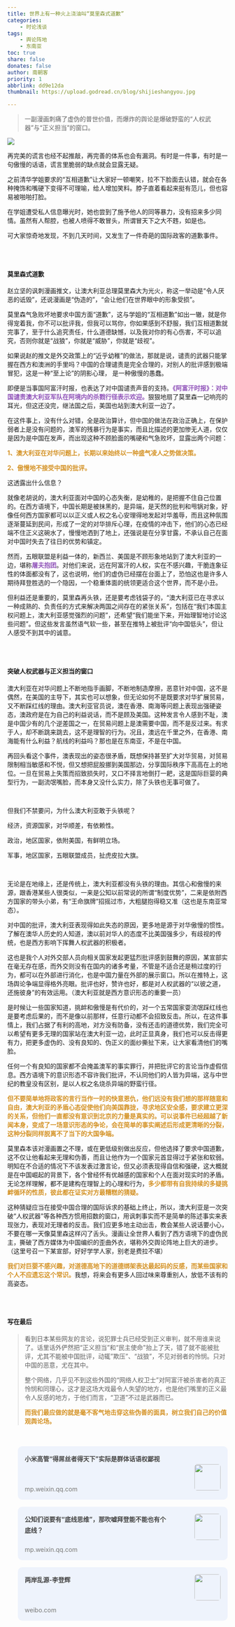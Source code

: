 ```yaml
---
title: 世界上有一种火上浇油叫“莫里森式道歉”
categories: 
	- 时论浅谈
tags:
	- 舆论阵地
	- 东南亚
toc: true
share: false
donates: false
author: 南朝客
priority: 1
abbrlink: dd9e12da
thumbnail: https://upload.godread.cn/blog/shijieshangyou.jpg

---
```


> 一副漫画刺痛了虚伪的普世价值，而爆炸的舆论是爆破野蛮的“人权武器”与“正义担当”的窗口。

<!-- more -->

![](https://upload.godread.cn/blog/shijieshangyou.jpg)



再完美的谎言也经不起推敲，再完善的体系也会有漏洞。有时是一件事，有时是一句傲慢的话语，谎言里脆弱的缺点就会显露无疑。



之前清华学姐要求的“互相道歉”让大家好一顿嘲笑，拉不下脸面去认错，就会在各种掩饰和嘴硬下变得不可理喻，给人增加笑料。脖子直着看起来挺有范儿，但也容易被啪啪打脸。



在学姐遭受私人信息曝光时，她也尝到了施予他人的同等暴力，没有招来多少同情。虽然有人帮腔，也被人喷得不敢冒头，所谓冒天下之大不韪，如是也。



可大家惊奇地发现，不到几天时间，又发生了一件奇葩的国际政客的道歉事件。

<br/>

<br/>

#### **莫里森式道歉**

赵立坚的讽刺漫画推文，让澳大利亚总理莫里森大为光火，称这一举动是“令人厌恶的诋毁”，还说漫画是“伪造的”，“会让他们在世界眼中的形象受损”。



莫里森气急败坏地要求中国方面“道歉”，这与学姐的“互相道歉”如出一辙，就是你得宠着我，你不可以批评我，但我可以骂你，你如果感到不舒服，我们互相道歉就完事了，至于什么追究责任，什么道德缺憾，以及我对你的有心伤害，不可以追究，否则你就是“战狼”，你就是“威胁”，你就是“歧视”。



如果说赵的推文是外交政策上的“近乎幼稚”的做法，那就是说，谴责的武器只能掌握在西方和澳洲的手里吗？中国的合理谴责是完全合理的，对别人的批评感到极端冒犯，这是一种“至上论”的阴影心理， 是一种傲慢的愚蠢。



即便是当事国阿富汗时报，也表达了对中国谴责声音的支持。<span style="color: #9053B9; font-weight: bold;">《阿富汗时报》：对中国谴责澳大利亚军队在阿境内的杀戮行径表示欢迎。</span>狠狠地扇了莫里森一记响亮的耳光，但这还没完，继法国之后，美国也站到澳大利亚一边了。



在这件事上，没有什么对错，全是政治算计，但中国的做法在政治正确上，在保护弱者上是没有问题的，澳军的残暴行为是事实，而且比描述的更加惨无人道，仅仅是因为是中国在发声，而出现这种不顾脸面的嘴硬和气急败坏，显露出两个问题：

<span style="color: #D49225; font-weight: bold;">1、澳大利亚在对华问题上，长期以来始终以一种盛气凌人之势做决策。</span>

<span style="color: #D49225; font-weight: bold;">2、傲慢地不接受中国的批评。</span>

这透露出什么信息？



就像老胡说的，澳大利亚面对中国的心态失衡，是幼稚的，是把握不住自己位置的。在西方语境下，中国长期是被抹黑的，是异端，是天然的批判和甩锅对象，好像任何西方国家都可以以正义或人权之名心安理得地发起对华羞辱，而且这种氛围逐渐蔓延到民间，形成了一定的对华排斥心理，在疫情的冲击下，他们的心态已经端不住正义这碗水了，慢慢地洒到了地上，还强说是在分享甘露，不承认自己在面对中国时失去了往日的优势和镇定。



然而，五眼联盟是利益一体的，新西兰、美国是不顾形象地站到了澳大利亚的一边，堪称<span style="color: #9053B9; font-weight: bold;">屠夫抱团</span>。对他们来说，远在阿富汗的人权，实在不感兴趣，干脆连象征性的体面都没有了，这也说明，他们的虚伪已经摆在台面上了，恐怕这也是许多人期待拜登胜选的一个隐因，一个稳重体面的统领更适合这个世界，而不是小丑。



但利益还是重要的，莫里森再头铁，还是要考虑钱袋子的，“澳大利亚已在寻求以一种成熟的、负责任的方式来解决两国之间存在的紧张关系”，包括在“我们本国主权问题上，澳大利亚感觉强烈的问题”，还希望“我们能坐下来，开始理智地讨论这些问题”。但这些发言虽然语气软一些，甚至在推特上被批评“向中国低头”，但让人感受不到其中的诚意。

<br/>

<br/>

#### **突破人权武器与正义担当的窗口**

澳大利亚在对华问题上不断地指手画脚，不断地制造摩擦，恶意针对中国，这不是偶然，在美国的主导下，其实也可以想象，但无论如何不是既要求对华扩展贸易，又不断踩红线的理由。澳大利亚官员说，澳在香港、南海等问题上表现出强硬姿态，澳政府是在为自己的利益说话，而不是顾及美国。这种发言令人感到不耻，澳是中国少有的几个逆差国之一，在贸易问题上是澳需要中国，而不是反过来。有求于人，却不断跳来跳去，这不是理智的行为。况且，澳远在千里之外，在香港、南海能有什么利益？航线的利益吗？那也是在东南亚，不是在中国。



再回头看这个事件，澳表现出的姿态很矛盾，既想保持甚至扩大对华贸易，对贸易限制相当敏感和不悦，但又想把屁股挪到美国那边，分享国际秩序下高高在上的地位。一旦在贸易上失策而招致损失时，又口不择言地倒打一耙，这是国际巨婴的典型行为，一副流氓嘴脸，而本身又没什么实力，除了头铁也无事可做了。

<br/>

但我们不禁要问，为什么澳大利亚敢于头铁呢？

经济，资源国家，对华顺差，有依赖性。

政治，地区国家，依附美国，有鲜明立场。

军事，地区国家，五眼联盟成员，扯虎皮拉大旗。

<br/>

无论是在地缘上，还是传统上，澳大利亚都没有头铁的理由。其信心和傲慢的来源，跟香港某些人很类似，一来是公知以前常说的所谓“制度优势”，二来是依附西方国家的带头小弟，有“王命旗牌”招摇过市，大粗腿抱得稳又准（这也是东南亚常态）。



对中国的批评，澳大利亚表现得如此失态的原因，更多地是源于对华傲慢的惯性。了解在澳华人历史的人知道，澳以前对华人的态度不比美国强多少，有歧视的传统，也是西方影响下挥舞人权武器的积极者。



这也是我个人对外交部人员向相关国家发起更猛烈批评感到鼓舞的原因，某宣部实在毫无存在感，而外交则没有在国内的诸多考量，不管是不适合还是稍过度的行为，都可以在外部进行消化，也是中国力量在外部的展示窗口。所以在推特上，这场舆论争端显得格外亮眼。批评也好，赞许也好，都是对人权武器的“以彼之道，还施彼身”的有效运用。（澳大利亚就是西方意识形态的重要一员）



是时候让一些国家知道，挑衅和傲慢是有代价的，对一个五常国家耍流氓踩红线也是要考虑后果的，而不是像以前那样，任意行动都不会招致反击。所以，在这件事情上，我们占据了有利的高地，对方没有防备，没有还击的道德优势，我们完全可以希望有更多无理的国家站在澳大利亚一边，此时正显真身，我们也可以反击得更有力，把更多虚伪的、没有良知的、伪正义的面纱撕扯下来，让大家看清他们的嘴脸。



任何一个有良知的国家都不会掩盖澳军的事实罪行，并把批评它的言论当作虚假信息。西方语境下的意识形态不容许我们批评，不认同他们的人皆为异端，这与中世纪的教皇没有区别，是以人权之名烧杀异端的野蛮行径。



<p style="color: #D49225; font-weight: bold;">但不要简单地将政客的言行当作一时的快意恩仇，他们远没有我们想的那样随意和自由，澳大利亚的矛盾心态促使他们向美国靠拢，寻求地区安全感，要求建立更深的关系，但他们一直都没有意识到北京的力量是真实的。可以说事件已经超越了新闻本身，变成了一场意识形态的争论，会在简单的事实阐述后形成更清晰的分裂，这种分裂同样脱离不了当下的大国争端。</p>



莫里森本该对漫画置之不理，或在更低级别做出反应，但他选择了要求中国道歉，这不仅让他看起来无理和伪善，而且让他作为一个国家元首显得过于紧张和软弱。明知在不合适的情况下不该发表过激言论，但又必须表现得自信和强硬，这大概就是在中国崛起的背景下，各个曾经怀有优越感的国家和个人在面对现实时的矛盾。无论怎样理解，都不是建构在理智上的心理和行为，<span style="color: #D49225; font-weight: bold;">多少都带有自我持续的多疑挑衅循环的性质，彼此都在证实对方最糟糕的猜疑。</span>



这种猜疑应当在接受中国合理的国际诉求的基础上终止，所以，澳大利亚是一次突破“人权武器"等各种西方惯用招数的窗口，用讽刺事实而不是简单的陈述事实来表现张力，表现对无理者的反击。我们应更多地主动出击，教会某些人说话要小心，不要在哪一天像莫里森这样闪了舌头。漫画让全世界人看到了西方语境下的虚伪民主，撕破了西方媒体为中国编织的歪曲外衣，堪称外交舆论阵地上巨大的进步。（这里号召一下某宣部，好好学学人家，别老是费拉不堪）



<span style="color: #D49225; font-weight: bold;">我们对巨婴不感兴趣，对道德高地下的道德绑架表达最起码的反感，而某些国家和个人不应遗忘这个常识。</span>我想，将来会有更多人回过味来尊重别人，放低不该有的高姿态。

<br/>

<br/>

#### **写在最后**

>看到日本某些网友的言论，说犯罪士兵已经受到正义审判，就不用谁来说了。话里话外俨然把“正义担当”和“民主使命"抬上了天，错了就不能被批评，尤其不能被中国批评，动辄”欺压”、“战狼”，不见对弱者的怜悯。只对中国的恶意，尤在其中。
>
>整个网络，几乎见不到这些外国的“网络人权卫士”对阿富汗被杀害者的真正怜悯和同理心，这才是这场大戏最令人失望的地方，也是他们嘴里的正义最令人反感的地方，于他们而言，“卫道”不过是武器而已。
>
><span style="color: #D49225; font-weight: bold;">而我们最应做的就是毫不客气地击穿这些伪善的面具，树立我们自己的价值观舆论场。</span>

<br/>
<br/>

<div>
	<ul style="margin: 0;">
        <li style="list-style: none; background: #eef3fc; border-radius: 10px; overflow: hidden; padding: 1rem; margin-bottom: 1rem; cursor: pointer; position: relative; min-height: 90px;">
			<a style="float: left; width: 100%; text-decoration: none;" href="https://mp.weixin.qq.com/s?__biz=MzIzNDE5MTQ4Mw==&mid=2655637622&idx=1&sn=c250851530fe9ac44130b35152997491&chksm=f3475f62c430d674dfdbb691054f0a2ea7a2426c5b18598243f07648822dcec5e7c80f3da361&token=1565060228&lang=zh_CN#rd" target="_blank">
				<span style="width: 100%; color: #444;font-weight: bold; display: inline-block; line-height: 1.6rem;">小米高管“得屌丝者得天下”实际是群体话语权鄙视</span>
				<span style="width: 100%; color: #777; font-size: 14px; line-height: 1rem; position: absolute; left: 1rem; bottom: 1rem;">mp.weixin.qq.com</span>
			</a>
            <img style="max-width: 24%; height: 60px; border-radius: 6px; float: right;" src="https://upload.godread.cn/blog/xiaomigaoguan.jpg"/> 
		</li>
		<li style="list-style: none; background: #eef3fc; border-radius: 10px; overflow: hidden; padding: 1rem; margin-bottom: 1rem; cursor: pointer; position: relative; min-height: 90px;">
			<a style="float: left; width: 73%; text-decoration: none;" href="https://mp.weixin.qq.com/s?__biz=MzIzNDE5MTQ4Mw==&mid=2655637575&idx=1&sn=288fe2e824db1966b7b47b6b986abebd&chksm=f3475f53c430d6450851585a3f6ffa2acb1993b126c9cdba5edeb02e4359700696448b0f825b&token=1565060228&lang=zh_CN#rd" target="_blank">
				<span style="width: 100%; color: #444;font-weight: bold; display: inline-block; line-height: 1.6rem;">公知们说要有“底线思维”，那吹嘘拜登能不能也有个底线？</span>
				<span style="width: 100%; color: #777; font-size: 14px; line-height: 1rem;  position: absolute; left: 1rem; bottom: 1rem;">mp.weixin.qq.com</span>
			</a>
			<img style="max-width: 24%; height: 60px; border-radius: 6px; float: right;" src="https://upload.godread.cn/blog/gongzhimenshuo.jpg"/> 
		</li>
        <li style="list-style: none; background: #eef3fc; border-radius: 10px; overflow: hidden; padding: 1rem; margin-bottom: 1rem; cursor: pointer; position: relative; min-height: 90px;">
			<a style="float: left; width: 73%; text-decoration: none;" href="https://mp.weixin.qq.com/s?__biz=MzIzNDE5MTQ4Mw==&mid=2655637566&idx=1&sn=7e0f312030f7da28eb07ad986066b8aa&chksm=f3475f2ac430d63ccbf288ffee745c360985e01ecf8d8fc5a3a5da5822d177b7200ad9df9897&token=1337939405&lang=zh_CN#rd" target="_blank">
				<span style="width: 100%; color: #444;font-weight: bold; display: inline-block; line-height: 1.6rem;">两岸乱源-李登辉</span>
				<span style="width: 100%; color: #777; font-size: 14px; line-height: 1rem; position: absolute; left: 1rem; bottom: 1rem;">weibo.com</span>
			</a>
			<img style="max-width: 24%; height: 60px; border-radius: 6px; float: right;" src="https://upload.godread.cn/blog/lianganluanyuan.jpg"/>
		</li>
	</ul>
</div>


